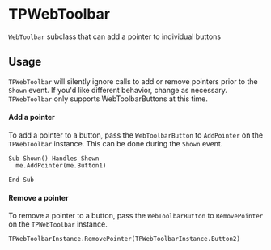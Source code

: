# TPWebToolbar

`WebToolbar` subclass that can add a pointer to individual buttons

## Usage

`TPWebToolbar` will silently ignore calls to add or remove pointers prior to the `Shown` event. If you'd like different behavior, change as necessary. `TPWebToolbar` only supports WebToolbarButtons at this time.

#### Add a pointer

To add a pointer to a button, pass the `WebToolbarButton` to `AddPointer` on the `TPWebToolbar` instance. This can be done during the `Shown` event.
```
Sub Shown() Handles Shown
  me.AddPointer(me.Button1)
  
End Sub

```

#### Remove a pointer

To remove a pointer to a button, pass the `WebToolbarButton` to `RemovePointer` on the `TPWebToolbar` instance.
```
TPWebToolbarInstance.RemovePointer(TPWebToolbarInstance.Button2)
```